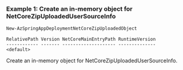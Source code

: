### Example 1: Create an in-memory object for NetCoreZipUploadedUserSourceInfo
```powershell
New-AzSpringAppDeploymentNetCoreZipUploadedObject
```

```output
RelativePath Version NetCoreMainEntryPath RuntimeVersion
------------ ------- -------------------- --------------
<default>
```

Create an in-memory object for NetCoreZipUploadedUserSourceInfo.

